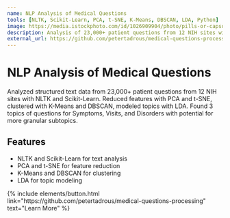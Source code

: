 ```yaml
---
name: NLP Analysis of Medical Questions
tools: [NLTK, Scikit-Learn, PCA, t-SNE, K-Means, DBSCAN, LDA, Python]
image: https://media.istockphoto.com/id/1026909904/photo/pills-or-capsules-as-a-question-mark-and-white-plastic-bottle.jpg?s=612x612&w=0&k=20&c=Domtik9jVlKqkb85fwwYtkDxE3MBIvlrRUIjkOw6rZY=
description: Analysis of 23,000+ patient questions from 12 NIH sites with NLTK and Scikit-Learn.
external_url: https://github.com/petertadrous/medical-questions-processing
---
```


# NLP Analysis of Medical Questions

Analyzed structured text data from 23,000+ patient questions from 12 NIH sites with NLTK and Scikit-Learn. Reduced features with PCA and t-SNE, clustered with K-Means and DBSCAN, modeled topics with LDA. Found 3 topics of questions for Symptoms, Visits, and Disorders with potential for more granular subtopics.

## Features

- NLTK and Scikit-Learn for text analysis
- PCA and t-SNE for feature reduction
- K-Means and DBSCAN for clustering
- LDA for topic modeling

<p class="text-center">
{% include elements/button.html link="https://github.com/petertadrous/medical-questions-processing" text="Learn More" %}
</p>
